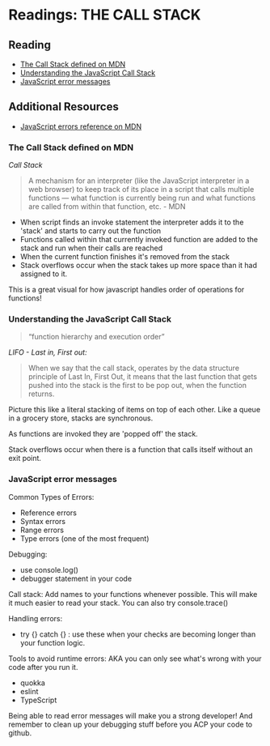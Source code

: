# Readings: THE CALL STACK

## Reading

* [The Call Stack defined on MDN](https://developer.mozilla.org/en-US/docs/Glossary/Call_stack)
* [Understanding the JavaScript Call Stack](https://www.freecodecamp.org/news/understanding-the-javascript-call-stack-861e41ae61d4/)
* [JavaScript error messages](https://codeburst.io/javascript-error-messages-debugging-d23f84f0ae7c)

## Additional Resources

* [JavaScript errors reference on MDN](https://developer.mozilla.org/en-US/docs/Web/JavaScript/Reference/Errors)

### The Call Stack defined on MDN

*Call Stack* 
> A mechanism for an interpreter (like the JavaScript interpreter in a web browser) to keep track of its place in a script that calls multiple functions — what function is currently being run and what functions are called from within that function, etc. - MDN

* When script finds an invoke statement the interpreter adds it to the 'stack' and starts to carry out the function
* Functions called within that currently invoked function are added to the stack and run when their calls are reached
* When the current function finishes it's removed from the stack
* Stack overflows occur when the stack takes up more space than it had assigned to it. 

This is a great visual for how javascript handles order of operations for functions! 

### Understanding the JavaScript Call Stack

>“function hierarchy and execution order”

*LIFO - Last in, First out:*
>When we say that the call stack, operates by the data structure principle of Last In, First Out, it means that the last function that gets pushed into the stack is the first to be pop out, when the function returns.

Picture this like a literal stacking of items on top of each other. Like a queue in a grocery store, stacks are synchronous. 

As functions are invoked they are 'popped off' the stack. 

Stack overflows occur when there is a function that calls itself without an exit point. 

### JavaScript error messages

Common Types of Errors:
* Reference errors
* Syntax errors
* Range errors
* Type errors (one of the most frequent)

Debugging: 
* use console.log()
* debugger statement in your code

Call stack: Add names to your functions whenever possible. This will make it much easier to read your stack. You can also try console.trace()

Handling errors: 
* try {} catch {} : use these when your checks are becoming longer than your function logic. 

Tools to avoid runtime errors: 
AKA you can only see what's wrong with your code after you run it. 
* quokka
* eslint
* TypeScript

Being able to read error messages will make you a strong developer! And remember to clean up your debugging stuff before you ACP your code to github. 